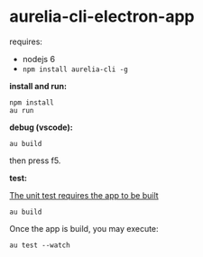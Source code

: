 # aurelia-cli-electron-app

requires:
  * nodejs 6
  * `npm install aurelia-cli -g`

**install and run:**

```shell
npm install
au run
```

**debug (vscode):**

```shell
au build
```

then press f5. 

**test:**

[The unit test requires the app to be built](https://github.com/aurelia/cli/issues/370)

```shell
au build
```

Once the app is build, you may execute:

```shell
au test --watch
```
